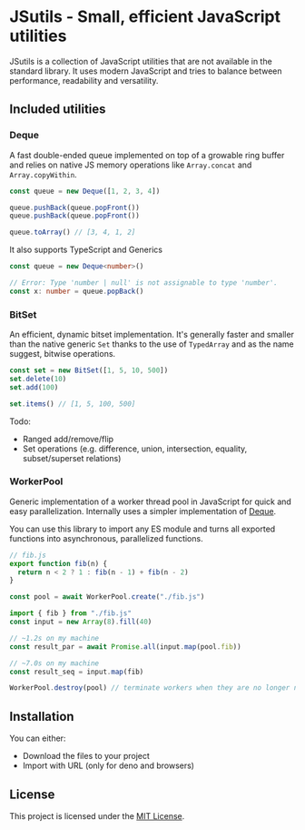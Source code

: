 # JSutils - Small, efficient JavaScript utilities

JSutils is a collection of JavaScript utilities that are not available in
the standard library. It uses modern JavaScript and tries to balance between
performance, readability and versatility.

## Included utilities

### Deque

A fast double-ended queue implemented on top of a growable ring buffer and
relies on native JS memory operations like `Array.concat` and
`Array.copyWithin`.

```js
const queue = new Deque([1, 2, 3, 4])

queue.pushBack(queue.popFront())
queue.pushBack(queue.popFront())

queue.toArray() // [3, 4, 1, 2]
```

It also supports TypeScript and Generics

```ts
const queue = new Deque<number>()

// Error: Type 'number | null' is not assignable to type 'number'.
const x: number = queue.popBack()
```

### BitSet

An efficient, dynamic bitset implementation. It's generally faster and smaller
than the native generic `Set` thanks to the use of `TypedArray` and as the name
suggest, bitwise operations.

```js
const set = new BitSet([1, 5, 10, 500])
set.delete(10)
set.add(100)

set.items() // [1, 5, 100, 500]
```

Todo:
- Ranged add/remove/flip
- Set operations (e.g. difference, union, intersection, equality,
subset/superset relations)

### WorkerPool

Generic implementation of a worker thread pool in JavaScript for quick and easy
parallelization. Internally uses a simpler implementation of [Deque](#deque).

You can use this library to import any ES module and turns all exported
functions into asynchronous, parallelized functions.

```js
// fib.js
export function fib(n) {
  return n < 2 ? 1 : fib(n - 1) + fib(n - 2)
}
```

```js
const pool = await WorkerPool.create("./fib.js")

import { fib } from "./fib.js"
const input = new Array(8).fill(40)

// ~1.2s on my machine
const result_par = await Promise.all(input.map(pool.fib))

// ~7.0s on my machine
const result_seq = input.map(fib)

WorkerPool.destroy(pool) // terminate workers when they are no longer needed
```

## Installation

You can either:

- Download the files to your project
- Import with URL (only for deno and browsers)

## License

This project is licensed under the [MIT License](LICENSE).
